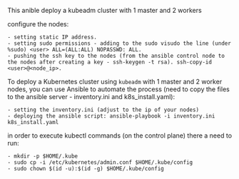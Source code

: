 This anible deploy a kubeadm cluster with 1 master and 2 workers

configure the nodes:

    - setting static IP address.
    - setting sudo permissions - adding to the sudo visudo the line (under %sudo) <user> ALL=(ALL:ALL) NOPASSWD: ALL.
    - pushing the ssh key to the nodes (from the ansible control node to the nodes after creating a key - ssh-keygen -t rsa). ssh-copy-id <user>@<node_ip>.  

To deploy a Kubernetes cluster using `kubeadm` with 1 master and 2 worker nodes, you can use Ansible to automate the process (need to copy the files
to the ansible server - inventory.ini and k8s_install.yaml):

    - setting the inventory.ini (adjust to the ip of your nodes)
    - deploying the ansible script: ansible-playbook -i inventory.ini k8s_install.yaml

in order to execute kubectl commands (on the control plane) there a need to run:

    - mkdir -p $HOME/.kube
    - sudo cp -i /etc/kubernetes/admin.conf $HOME/.kube/config
    - sudo chown $(id -u):$(id -g) $HOME/.kube/config

